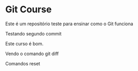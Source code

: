 # Git Course

Este é um repositório teste para ensinar como o Git funciona

Testando segundo commit

Este curso é bom.

Vendo o comando git diff


Comandos reset
